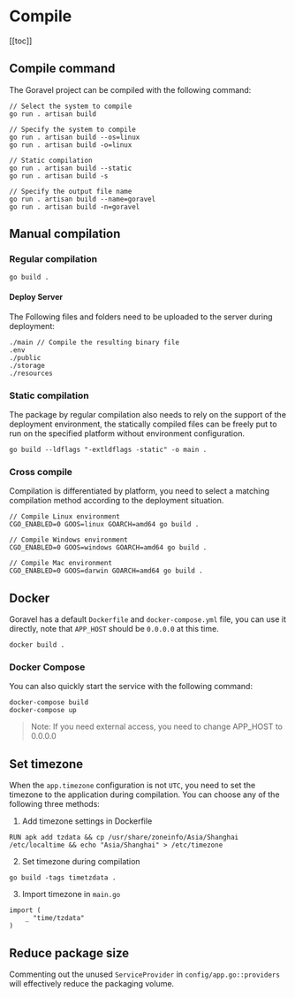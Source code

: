# Compile

[[toc]]

## Compile command

The Goravel project can be compiled with the following command:

```
// Select the system to compile
go run . artisan build

// Specify the system to compile
go run . artisan build --os=linux
go run . artisan build -o=linux

// Static compilation
go run . artisan build --static
go run . artisan build -s

// Specify the output file name
go run . artisan build --name=goravel
go run . artisan build -n=goravel
```

## Manual compilation

### Regular compilation

```shell
go build .
```

#### Deploy Server

The Following files and folders need to be uploaded to the server during deployment:

```
./main // Compile the resulting binary file
.env
./public
./storage
./resources
```

### Static compilation

The package by regular compilation also needs to rely on the support of the deployment environment, the statically compiled files can be freely put to run on the specified platform without environment configuration.

```shell
go build --ldflags "-extldflags -static" -o main .
```

### Cross compile

Compilation is differentiated by platform, you need to select a matching compilation method according to the deployment situation.

```shell
// Compile Linux environment
CGO_ENABLED=0 GOOS=linux GOARCH=amd64 go build .

// Compile Windows environment
CGO_ENABLED=0 GOOS=windows GOARCH=amd64 go build .

// Compile Mac environment
CGO_ENABLED=0 GOOS=darwin GOARCH=amd64 go build .
```

## Docker

Goravel has a default `Dockerfile` and `docker-compose.yml` file, you can use it directly, note that `APP_HOST` should be `0.0.0.0` at this time.

```shell
docker build .
```

### Docker Compose

You can also quickly start the service with the following command:

```shell
docker-compose build
docker-compose up
```

> Note: If you need external access, you need to change APP_HOST to 0.0.0.0

## Set timezone

When the `app.timezone` configuration is not `UTC`, you need to set the timezone to the application during compilation. You can choose any of the following three methods:

1. Add timezone settings in Dockerfile

```
RUN apk add tzdata && cp /usr/share/zoneinfo/Asia/Shanghai /etc/localtime && echo "Asia/Shanghai" > /etc/timezone
```

2. Set timezone during compilation

```
go build -tags timetzdata .
```

3. Import timezone in `main.go`

```shell
import (
    _ "time/tzdata"
)
```

## Reduce package size

Commenting out the unused `ServiceProvider` in `config/app.go::providers` will effectively reduce the packaging volume.

<CommentService/>